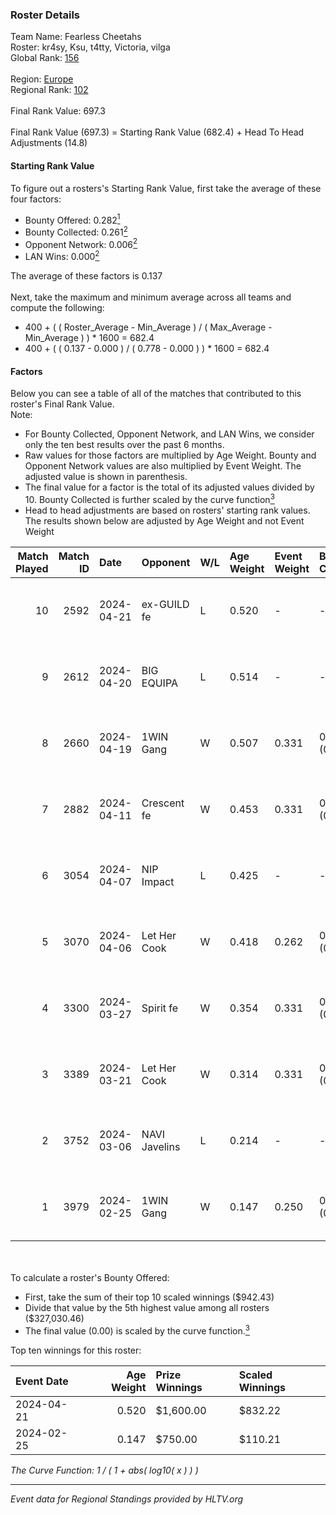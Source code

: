 ### Roster Details<br />
Team Name: Fearless Cheetahs<br />
Roster: kr4sy, Ksu, t4tty, Victoria, vilga<br />
Global Rank: [156](../standings_global.md)<br />
<br />
Region: [Europe]( ../standings_europe.md)<br />
Regional Rank: [102]( ../standings_europe.md)<br />
<br />
Final Rank Value:  697.3<br />
<br />
Final Rank Value (697.3) = Starting Rank Value (682.4) + Head To Head Adjustments (14.8)<br />

#### Starting Rank Value<br />
To figure out a rosters's Starting Rank Value, first take the average of these four factors:<br />
- Bounty Offered: 0.282[<sup>1</sup>](#table2)
- Bounty Collected: 0.261[<sup>2</sup>](#table1)
- Opponent Network: 0.006[<sup>2</sup>](#table1)
- LAN Wins: 0.000[<sup>2</sup>](#table1)

The average of these factors is 0.137<br />
<br />
Next, take the maximum and minimum average across all teams and compute the following:<br />
- 400 + ( ( Roster_Average - Min_Average ) / ( Max_Average - Min_Average ) ) * 1600 = 682.4
- 400 + ( ( 0.137 - 0.000 ) / ( 0.778 - 0.000 ) ) * 1600 = 682.4


#### Factors<br />
Below you can see a table of all of the matches that contributed to this roster's Final Rank Value.<br />
Note:<br />

- For Bounty Collected, Opponent Network, and LAN Wins, we consider only the ten best results over the past 6 months.
- Raw values for those factors are multiplied by Age Weight. Bounty and Opponent Network values are also multiplied by Event Weight. The adjusted value is shown in parenthesis.
- The final value for a factor is the total of its adjusted values divided by 10. Bounty Collected is further scaled by the curve function[<sup>3</sup>](#curveFunction)
- Head to head adjustments are based on rosters' starting rank values. The results shown below are adjusted by Age Weight and not Event Weight
<span id="table1"></span><br />


| Match Played | Match ID | Date       | Opponent      | W/L | Age Weight | Event Weight | Bounty Collected | Opponent Network | LAN Wins  | H2H Adj. | Roster                             |
| -: | -: | :- | :- | :- | :- | :- | :- | :- | :- | -: | :- |
|           10 |     2592 | 2024-04-21 | ex-GUILD fe   | L   | 0.520      | -            | -                | -                | -         |    -9.00 | kr4sy, Ksu, t4tty, Victoria, vilga |
|            9 |     2612 | 2024-04-20 | BIG EQUIPA    | L   | 0.514      | -            | -                | -                | -         |    -6.43 | kr4sy, Ksu, t4tty, Victoria, vilga |
|            8 |     2660 | 2024-04-19 | 1WIN Gang     | W   | 0.507      | 0.331        | 0.001 (0.000)    | 0.017 (0.003)    | 0 (0.000) |     6.90 | kr4sy, Ksu, t4tty, Victoria, vilga |
|            7 |     2882 | 2024-04-11 | Crescent fe   | W   | 0.453      | 0.331        | 0.005 (0.001)    | 0.079 (0.012)    | 0 (0.000) |     6.19 | kr4sy, Ksu, t4tty, Victoria, vilga |
|            6 |     3054 | 2024-04-07 | NIP Impact    | L   | 0.425      | -            | -                | -                | -         |    -6.47 | kr4sy, Ksu, t4tty, Victoria, vilga |
|            5 |     3070 | 2024-04-06 | Let Her Cook  | W   | 0.418      | 0.262        | 0.061 (0.007)    | 0.146 (0.016)    | 0 (0.000) |    10.39 | kr4sy, Ksu, t4tty, Victoria, vilga |
|            4 |     3300 | 2024-03-27 | Spirit fe     | W   | 0.354      | 0.331        | 0.005 (0.001)    | 0.101 (0.012)    | 0 (0.000) |     5.19 | kr4sy, Ksu, t4tty, Victoria, vilga |
|            3 |     3389 | 2024-03-21 | Let Her Cook  | W   | 0.314      | 0.331        | 0.061 (0.006)    | 0.146 (0.015)    | 0 (0.000) |     7.96 | kr4sy, Ksu, t4tty, Victoria, vilga |
|            2 |     3752 | 2024-03-06 | NAVI Javelins | L   | 0.214      | -            | -                | -                | -         |    -2.06 | kr4sy, Ksu, t4tty, Victoria, vilga |
|            1 |     3979 | 2024-02-25 | 1WIN Gang     | W   | 0.147      | 0.250        | 0.001 (0.000)    | 0.017 (0.001)    | 0 (0.000) |     2.18 | kr4sy, Ksu, t4tty, Victoria, vilga |

<br />
<span id="table2"></span><br />
To calculate a roster's Bounty Offered:<br />

- First, take the sum of their top 10 scaled winnings ($942.43)
- Divide that value by the 5th highest value among all rosters ($327,030.46)
- The final value (0.00) is scaled by the curve function.[<sup>3</sup>](#curveFunction)

Top ten winnings for this roster:<br />

| Event Date | Age Weight | Prize Winnings | Scaled Winnings |
| :- | -: | :- | :- |
| 2024-04-21 |      0.520 | $1,600.00      | $832.22         |
| 2024-02-25 |      0.147 | $750.00        | $110.21         |


<span id="curveFunction"></span>_The Curve Function: 1 / ( 1 + abs( log10( x ) ) )_<br />

---
_Event data for Regional Standings provided by HLTV.org_<br />
